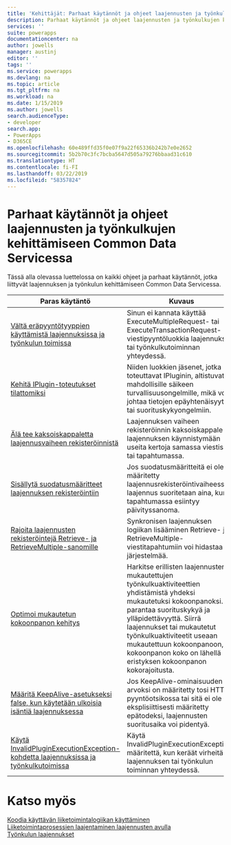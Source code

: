 ```yaml
---
title: 'Kehittäjät: Parhaat käytännöt ja ohjeet laajennusten ja työnkulkujen kehittämiseen Common Data Servicessa | Microsoft Docs'
description: Parhaat käytännöt ja ohjeet laajennusten ja työnkulkujen kehittämiseen kehittäjille PowerAppsin Common Data Servicessa.
services: ''
suite: powerapps
documentationcenter: na
author: jowells
manager: austinj
editor: ''
tags: ''
ms.service: powerapps
ms.devlang: na
ms.topic: article
ms.tgt_pltfrm: na
ms.workload: na
ms.date: 1/15/2019
ms.author: jowells
search.audienceType:
- developer
search.app:
- PowerApps
- D365CE
ms.openlocfilehash: 60e489ffd35f0e07f9a22f65336b242b7e0e2652
ms.sourcegitcommit: 5b2b70c3fc7bcba5647d505a79276bbaad31c610
ms.translationtype: HT
ms.contentlocale: fi-FI
ms.lasthandoff: 03/22/2019
ms.locfileid: "58357824"
---
```

# <a name="best-practices-and-guidance-regarding-plug-in-and-workflow-development-for-the-common-data-service"></a>Parhaat käytännöt ja ohjeet laajennusten ja työnkulkujen kehittämiseen Common Data Servicessa

Tässä alla olevassa luettelossa on kaikki ohjeet ja parhaat käytännöt, jotka liittyvät laajennuksen ja työnkulun kehittämiseen Common Data Servicessa.

|Paras käytäntö  |Kuvaus  |
|---------|---------|
|[Vältä eräpyyntötyyppien käyttämistä laajennuksissa ja työnkulun toimissa](avoid-batch-requests-plugin.md)     |Sinun ei kannata käyttää ExecuteMultipleRequest- tai ExecuteTransactionRequest-viestipyyntöluokkia laajennuksen tai työnkulkutoiminnan yhteydessä.         |
|[Kehitä IPlugin-toteutukset tilattomiksi](develop-iplugin-implementations-stateless.md)     |Niiden luokkien jäsenet, jotka toteuttavat IPluginin, altistuvat mahdollisille säikeen turvallisuusongelmille, mikä voi johtaa tietojen epäyhtenäisyyteen tai suorituskykyongelmiin.         |
|[Älä tee kaksoiskappaletta laajennusvaiheen rekisteröinnistä](do-not-duplicate-plugin-step-registration.md)     |Laajennuksen vaiheen rekisteröinnin kaksoiskappale saa laajennuksen käynnistymään useita kertoja samassa viestissä tai tapahtumassa.         |
|[Sisällytä suodatusmääritteet laajennuksen rekisteröintiin](include-filtering-attributes-plugin-registration.md)     |Jos suodatusmääritteitä ei ole määritetty laajennusrekisteröintivaiheessa, laajennus suoritetaan aina, kun tapahtumassa esiintyy päivityssanoma.         |
|[Rajoita laajennusten rekisteröintejä Retrieve- ja RetrieveMultiple-sanomille](limit-registration-plugins-retrieve-retrievemultiple.md)     |Synkronisen laajennuksen logiikan lisääminen Retrieve- ja RetrieveMultiple-viestitapahtumiin voi hidastaa järjestelmää.         |
|[Optimoi mukautetun kokoonpanon kehitys](optimize-assembly-development.md)     |Harkitse erillisten laajennusten tai mukautettujen työnkulkuaktiviteettien yhdistämistä yhdeksi mukautetuksi kokoonpanoksi. Se parantaa suorituskykyä ja ylläpidettävyyttä. Siirrä laajennukset tai mukautetut työnkulkuaktiviteetit useaan mukautettuun kokoonpanoon, jos kokoonpanon koko on lähellä eristyksen kokoonpanon kokorajoitusta.         |
|[Määritä KeepAlive-asetukseksi false, kun käytetään ulkoisia isäntiä laajennuksessa](set-keepalive-false-interacting-external-hosts-plugin.md)     |Jos KeepAlive-ominaisuuden arvoksi on määritetty tosi HTTP-pyyntöotsikossa tai sitä ei ole eksplisiittisesti määritetty epätodeksi, laajennusten suoritusaika voi pidentyä.         |
|[Käytä InvalidPluginExecutionException-kohdetta laajennuksissa ja työnkulkutoimissa](use-invalidpluginexecutionexception-plugin-workflow-activities.md)     |Käytä InvalidPluginExecutionException-määritettä, kun keräät virheitä laajennuksen tai työnkulun toiminnan yhteydessä.         |

# <a name="see-also"></a>Katso myös
[Koodia käyttävän liiketoimintalogiikan käyttäminen](../../apply-business-logic-with-code.md)<br />
[Liiketoimintaprosessien laajentaminen laajennusten avulla](../../plug-ins.md)<br />
[Työnkulun laajennukset](../../workflow/workflow-extensions.md)<br />